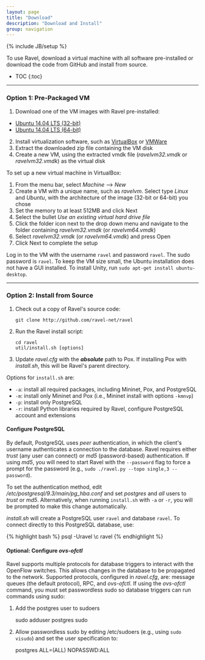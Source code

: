 ```yaml
---
layout: page
title: "Download"
description: "Download and Install"
group: navigation
---
```

{% include JB/setup %}

<!-- ------------------------- -->

To use Ravel, download a virtual machine with all software pre-installed or download the code from GitHub and install from source.

* TOC
{:toc}

-------------------------

### Option 1: Pre-Packaged VM

1. Download one of the VM images with Ravel pre-installed:
  - [Ubuntu 14.04 LTS (32-bit)](http://downloads.ravel-net.org/ravelvm32.zip)
  - [Ubuntu 14.04 LTS (64-bit)](http://downloads.ravel-net.org/ravelvm64.zip)

2. Install virtualization software, such as [VirtualBox](https://www.virtualbox.org/wiki/VirtualBox) or [VMWare](https://my.vmware.com/en/web/vmware/downloads)
3. Extract the downloaded zip file containing the VM disk
4. Create a new VM, using the extracted vmdk file (_ravelvm32.vmdk_ or _ravelvm32.vmdk_) as the virtual disk

To set up a new virtual machine in VirtualBox:

1. From the menu bar, select _Machine_ --> _New_
2. Create a VM with a unique name, such as _ravelvm_.  Select type _Linux_ and _Ubuntu_, with the architecture of the image (32-bit or 64-bit) you chose
4. Set the memory to at least 512MB and click Next
5. Select the bullet _Use an existing virtual hard drive file_
6. Click the folder icon next to the drop down menu and navigate to the folder containing _ravelvm32.vmdk_ (or _ravelvm64.vmdk_)
7. Select _ravelvm32.vmdk_ (or _ravelvm64.vmdk_) and press Open
8. Click Next to complete the setup

Log in to the VM with the username `ravel` and password `ravel`.  The sudo password is `ravel`.  To keep the VM size small, the Ubuntu installation does not have a GUI installed.  To install Unity, run `sudo apt-get install ubuntu-desktop`.

-------------------------

### Option 2: Install from Source

1. Check out a copy of Ravel's source code:

    `git clone http://github.com/ravel-net/ravel`

2. Run the Ravel install script:

    `cd ravel`   
    `util/install.sh [options]`

3. Update _ravel.cfg_ with the __*absolute*__ path to Pox.  If installing Pox with _install.sh_, this will be Ravel's parent directory.

Options for `install.sh` are:

* `-a`: install all required packages, including Mininet, Pox, and PostgreSQL
* `-m`: install only Mininet and Pox (i.e., Mininet install with options `-kmnvp`)
* `-p`: install only PostgreSQL
* `-r`: install Python libraries required by Ravel, configure PostgreSQL account and extensions


#### Configure PostgreSQL

By default, PostgreSQL uses _peer_ authentication, in which the client's username authenticates a connection to the database.  Ravel requires either _trust_ (any user can connect) or _md5_ (password-based) authentication.  If using _md5_, you will need to start Ravel with the `--password` flag to force a prompt for the password (e.g., `sudo ./ravel.py --topo single,3 --password`).

To set the authentication method, edit _/etc/postgresql/9.3/main/pg_hba.conf_ and set _postgres_ and _all_ users to _trust_ or _md5_.  Alternatively, when running `install.sh` with `-a` or `-r`, you will be prompted to make this change automatically.

_install.sh_ will create a PostgreSQL user `ravel` and database `ravel`.  To connect directly to this PostgreSQL database, use:

{% highlight bash %}
psql -Uravel
\c ravel
{% endhighlight %}

#### Optional: Configure _ovs-ofctl_

Ravel supports multiple protocols for database triggers to interact with the OpenFlow switches.  This allows changes in the database to be propagated to the network.  Supported protocols, configured in _ravel.cfg_, are: message queues (the default protocol), RPC, and _ovs-ofctl_.  If using the _ovs-ofctl_ command, you must set passwordless sudo so database triggers can run commands using sudo:

1. Add the postgres user to sudoers

    sudo adduser postgres sudo

2. Allow passwordless sudo by editing /etc/sudoers (e.g., using `sudo visudo`) and set the user specification to:

    postgres ALL=(ALL) NOPASSWD:ALL

